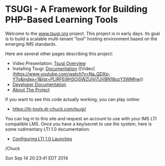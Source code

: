 TSUGI - A Framework for Building PHP-Based Learning Tools
=========================================================

Welcome to the www.tsugi.org project.  This project is in early days.  Its goal is 
to build a scalable multi-tenant "tool" hosting environment based on the 
emerging IMS standards.  

Here are several other pages describing this project:

* Video Presentation: [Tsugi Overview](https://www.youtube.com/watch?v=iDcoWH9PO6I&index=2&list=PLlRFEj9H3Oj5WZUjVjTJVBN18ozYSWMhw)
* Installing Tsugi: [Documentation](docs/INSTALL.md) ([Video] (https://www.youtube.com/watch?v=Na_QDXp-Y7o&index=1&list=PLlRFEj9H3Oj5WZUjVjTJVBN18ozYSWMhw))
* [Developer Documentation](docs/DEVELOP.md)
* [About The Project](docs/ABOUT.md)

If you want to see this code actually working, you can play online:

* https://lti-tools.dr-chuck.com/tsugi/

You can log in to this site and request an account to use with your IMS
LTI compatible LMS.  Once you have a key/secret to use the system, here
is some rudimentary LTI 1.0 documentation:

* [Configuring LTI 1.0 Launches](docs/LAUNCHING.md)

/Chuck

Sun Sep 14 20:23:41 EDT 2014


